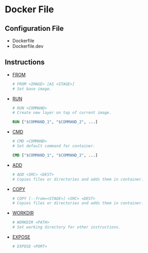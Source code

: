 Docker File
===========

Configuration File
------------------
- Dockerfile
- Dockerfile.dev

Instructions
------------
- [FROM](https://docs.docker.com/engine/reference/builder/#from)
	```dockerfile
	# FROM <IMAGE> [AS <STAGE>]
	# Set base image.
	```
- [RUN](https://docs.docker.com/engine/reference/builder/#run)
	```dockerfile
	# RUN <COMMAND>
	# Create new layer on top of current image.

	RUN ["$COMMAND_1", "$COMMAND_2", ...]
	``````
- [CMD](https://docs.docker.com/engine/reference/builder/#cmd)
	```dockerfile
	# CMD <COMMAND>
	# Set default command for container.

	CMD ["$COMMAND_1", "$COMMAND_2", ...]
	```
- [ADD](https://docs.docker.com/engine/reference/builder/#add)
	```dockerfile
	# ADD <SRC> <DEST>
	# Copies files or directories and adds them in container.
	```
- [COPY](https://docs.docker.com/engine/reference/builder/#copy)
	```dockerfile
	# COPY [--from=<STAGE>] <SRC> <DEST>
	# Copies files or directories and adds them in container.
	```
- [WORKDIR](https://docs.docker.com/engine/reference/builder/#workdir)
	```dockerfile
	# WORKDIR <PATH>
	# Set working directory for other instructions.
	```
- [EXPOSE](https://docs.docker.com/engine/reference/builder/#expose)
	```dockerfile
	# EXPOSE <PORT>
	```